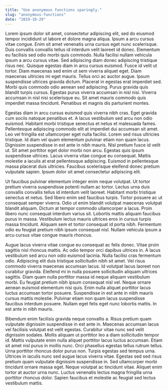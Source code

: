 ```yaml
---
title: "Use anonymous functions sparingly."
slug: "anonymous-functions"
date: "2019-10-29"
---
```


Lorem ipsum dolor sit amet, consectetur adipiscing elit, sed do eiusmod tempor incididunt ut labore et dolore magna aliqua. Ipsum a arcu cursus vitae congue. Enim sit amet venenatis urna cursus eget nunc scelerisque. Duis convallis convallis tellus id interdum velit laoreet id donec. Elementum eu facilisis sed odio morbi quis commodo. Nulla facilisi nullam vehicula ipsum a arcu cursus vitae. Sed adipiscing diam donec adipiscing tristique risus nec. Quisque egestas diam in arcu cursus euismod. Fusce id velit ut tortor. Diam maecenas sed enim ut sem viverra aliquet eget. Diam maecenas ultricies mi eget mauris. Tellus orci ac auctor augue. Ipsum suspendisse ultrices gravida dictum. Placerat in egestas erat imperdiet sed. Morbi quis commodo odio aenean sed adipiscing. Purus gravida quis blandit turpis cursus. Egestas purus viverra accumsan in nisl nisi. Viverra accumsan in nisl nisi scelerisque eu. Sit amet mauris commodo quis imperdiet massa tincidunt. Penatibus et magnis dis parturient montes.

Egestas diam in arcu cursus euismod quis viverra nibh cras. Eget gravida cum sociis natoque penatibus et. A lacus vestibulum sed arcu non odio euismod. Habitant morbi tristique senectus et netus et malesuada fames. Pellentesque adipiscing commodo elit at imperdiet dui accumsan sit amet. Leo vel fringilla est ullamcorper eget nulla facilisi. Lorem sed risus ultricies tristique. Id diam vel quam elementum pulvinar etiam non quam lacus. Dignissim suspendisse in est ante in nibh mauris. Nisl pretium fusce id velit ut. Sit amet porttitor eget dolor morbi non arcu. Egestas quis ipsum suspendisse ultrices. Lacus viverra vitae congue eu consequat. Mattis molestie a iaculis at erat pellentesque adipiscing. Euismod in pellentesque massa placerat duis ultricies. Faucibus scelerisque eleifend donec pretium vulputate sapien. Ipsum dolor sit amet consectetur adipiscing elit.

Ut faucibus pulvinar elementum integer enim neque volutpat. Ut tortor pretium viverra suspendisse potenti nullam ac tortor. Lectus urna duis convallis convallis tellus id interdum velit laoreet. Habitant morbi tristique senectus et netus. Sed libero enim sed faucibus turpis. Tortor posuere ac ut consequat semper viverra. Odio ut enim blandit volutpat maecenas volutpat blandit aliquam. Dictum at tempor commodo ullamcorper a lacus. Proin libero nunc consequat interdum varius sit. Lobortis mattis aliquam faucibus purus in massa. Vestibulum lectus mauris ultrices eros in cursus turpis massa tincidunt. Aliquam sem et tortor consequat id porta nibh. Fermentum odio eu feugiat pretium nibh ipsum consequat nisl. Nullam vehicula ipsum a arcu cursus vitae congue mauris rhoncus.

Augue lacus viverra vitae congue eu consequat ac felis donec. Vitae proin sagittis nisl rhoncus mattis. Ac odio tempor orci dapibus ultrices in. A lacus vestibulum sed arcu non odio euismod lacinia. Nulla facilisi cras fermentum odio. Adipiscing elit duis tristique sollicitudin nibh sit amet. Vel risus commodo viverra maecenas accumsan lacus. Id volutpat lacus laoreet non curabitur gravida. Eleifend mi in nulla posuere sollicitudin aliquam ultrices sagittis. Diam quam nulla porttitor massa id neque aliquam vestibulum morbi. Eu feugiat pretium nibh ipsum consequat nisl vel. Neque ornare aenean euismod elementum nisi quis. Enim nulla aliquet porttitor lacus luctus accumsan tortor posuere. Suspendisse in est ante in nibh mauris cursus mattis molestie. Pulvinar etiam non quam lacus suspendisse faucibus interdum posuere. Nullam eget felis eget nunc lobortis mattis. In est ante in nibh mauris.

Bibendum enim facilisis gravida neque convallis a. Risus pretium quam vulputate dignissim suspendisse in est ante in. Maecenas accumsan lacus vel facilisis volutpat est velit egestas. Curabitur vitae nunc sed velit dignissim sodales. Mollis aliquam ut porttitor leo a diam sollicitudin tempor id. Mattis vulputate enim nulla aliquet porttitor lacus luctus accumsan. Etiam sit amet nisl purus in mollis nunc. Orci phasellus egestas tellus rutrum tellus. Urna porttitor rhoncus dolor purus non. Turpis egestas sed tempus urna. Ultrices in iaculis nunc sed augue lacus viverra vitae. Egestas sed sed risus pretium quam vulputate dignissim suspendisse in. Sed ullamcorper morbi tincidunt ornare massa eget. Neque volutpat ac tincidunt vitae. Aliquet enim tortor at auctor urna nunc. Luctus venenatis lectus magna fringilla urna porttitor rhoncus dolor. Sapien faucibus et molestie ac feugiat sed lectus vestibulum mattis.
